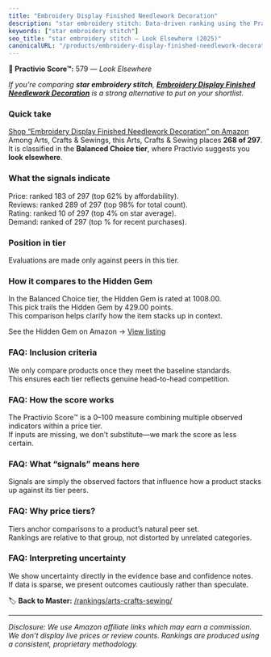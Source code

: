 ```yaml
---
title: "Embroidery Display Finished Needlework Decoration"
description: "star embroidery stitch: Data-driven ranking using the Practivio Score™. Positioned by quality, value, demand, findability, momentum."
keywords: ["star embroidery stitch"]
seo_title: "star embroidery stitch — Look Elsewhere (2025)"
canonicalURL: "/products/embroidery-display-finished-needlework-decoration-B0F1CRF5YM/"
---
```


**🚫 Practivio Score™:** 579 — _Look Elsewhere_


*If you're comparing **star embroidery stitch**, **[Embroidery Display Finished Needlework Decoration](https://www.amazon.com/dp/B0F1CRF5YM?tag=practivio-20)** is a strong alternative to put on your shortlist.*
### Quick take
[Shop “Embroidery Display Finished Needlework Decoration” on Amazon](https://www.amazon.com/dp/B0F1CRF5YM?tag=practivio-20)
Among Arts, Crafts & Sewings, this Arts, Crafts & Sewing places **268 of 297**.  
It is classified in the **Balanced Choice tier**, where Practivio suggests you **look elsewhere**.

### What the signals indicate
Price: ranked 183 of 297 (top 62% by affordability).  
Reviews: ranked 289 of 297 (top 98% for total count).  
Rating: ranked 10 of 297 (top 4% on star average).  
Demand: ranked  of 297 (top % for recent purchases).

### Position in tier
Evaluations are made only against peers in this tier.

### How it compares to the Hidden Gem
In the Balanced Choice tier, the Hidden Gem is rated at 1008.00.  
This pick trails the Hidden Gem by 429.00 points.  
This comparison helps clarify how the item stacks up in context.  

See the Hidden Gem on Amazon → [View listing](https://www.amazon.com/dp/B09XR2LHHL?tag=practivio-20)

### FAQ: Inclusion criteria
We only compare products once they meet the baseline standards.  
This ensures each tier reflects genuine head-to-head competition.

### FAQ: How the score works
The Practivio Score™ is a 0–100 measure combining multiple observed indicators within a price tier.  
If inputs are missing, we don’t substitute—we mark the score as less certain.

### FAQ: What “signals” means here
Signals are simply the observed factors that influence how a product stacks up against its tier peers.

### FAQ: Why price tiers?
Tiers anchor comparisons to a product’s natural peer set.  
Rankings are relative to that group, not distorted by unrelated categories.

### FAQ: Interpreting uncertainty
We show uncertainty directly in the evidence base and confidence notes.  
If data is sparse, we present outcomes cautiously rather than speculate.


🏷️ **Back to Master:** [/rankings/arts-crafts-sewing/](/rankings/arts-crafts-sewing/)

---
_Disclosure: We use Amazon affiliate links which may earn a commission. We don’t display live prices or review counts. Rankings are produced using a consistent, proprietary methodology._
